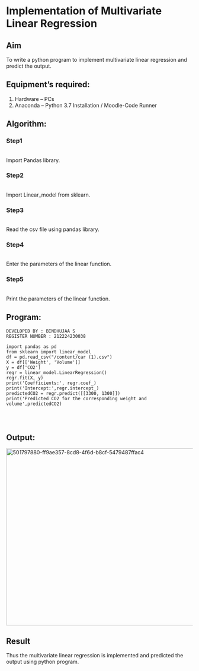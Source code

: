 # Implementation of Multivariate Linear Regression
## Aim
To write a python program to implement multivariate linear regression and predict the output.
## Equipment’s required:
1.	Hardware – PCs
2.	Anaconda – Python 3.7 Installation / Moodle-Code Runner
## Algorithm:
### Step1
<br>
Import Pandas library.

### Step2
<br>Import Linear_model from sklearn.

### Step3
<br>Read the csv file using pandas library.

### Step4
<br>Enter the parameters of the linear function.

### Step5
<br>Print the parameters of the linear function.

## Program:
```
DEVELOPED BY : BINDHUJAA S 
REGISTER NUMBER : 212224230038

import pandas as pd
from sklearn import linear_model
df = pd.read_csv("/content/car (1).csv")
X = df[['Weight', 'Volume']]
y = df['CO2']
regr = linear_model.LinearRegression()
regr.fit(X, y)
print('Coefficients:', regr.coef_)
print('Intercept:',regr.intercept_)
predictedCO2 = regr.predict([[3300, 1300]])
print('Predicted CO2 for the corresponding weight and volume',predictedCO2)




```
## Output:
<img width="1855" height="477" alt="501797880-ff9ae357-8cd8-4f6d-b8cf-5479487ffac4" src="https://github.com/user-attachments/assets/b6802982-e2d7-4b95-9888-190750ab9991" />




<br>

## Result
Thus the multivariate linear regression is implemented and predicted the output using python program.
